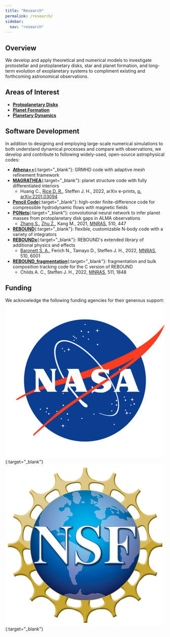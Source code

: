 ```yaml
---
title: "Research"
permalink: /research/
sidebar:
  nav: "research"
---
```

## Overview
We develop and apply theoretical and numerical models to investigate protostellar and protoplanetary disks, star and planet formation, and long-term evolution of exoplanetary systems to compliment existing and forthcoming astronomical observations.

## Areas of Interest
- [**Protoplanetary Disks**](/research/protoplanetary-disks/)
- [**Planet Formation**](/research/planet-formation/)
- [**Planetary Dynamics**](/research/planetary-dynamics/)

## Software Development
In addition to designing and employing large-scale numerical simulations to both understand dynamical processes and compare with observations, we develop and contribute to following widely-used, open-source astrophysical codes:
- [**Athena++**](https://www.athena-astro.app/){:target="_blank"}: GRMHD code with adaptive mesh refinement framework
- [**MAGRATHEA**](https://github.com/Huang-CL/Magrathea){:target="_blank"}: planet structure code with fully differentiated interiors
  - Huang C., [Rice D. R.](/team/david-rice/), Steffen J. H., 2022, arXiv e-prints, [p. arXiv:2201.03094](https://ui.adsabs.harvard.edu/abs/2022arXiv220103094H/abstract)
- [**Pencil Code**](http://pencil-code.nordita.org/){:target="_blank"}: high-order finite-difference code for compressible hydrodynamic flows with magnetic fields
- [**PGNets**](https://github.com/zhangsj96/PGNets/){:target="_blank"}: convolutional neural network to infer planet masses from protoplanetary disk gaps in ALMA observations
  - [Zhang S.](/team/shangjia-zhang/), [Zhu Z.](/team/zhaohuan-zhu/), Kang M., 2021, [MNRAS](https://doi.org/10.1093/mnras/stab3502), 510, 447
- [**REBOUND**](https://rebound.readthedocs.io/){:target="_blank"}: flexible, customizable N-body code with a variety of integrators
- [**REBOUNDx**](https://reboundx.readthedocs.io/){:target="_blank"}: REBOUND's extended library of additional physics and effects
  - [Baronett S. A.](/team/stanley-a-baronett/), Ferich N., Tamayo D., Steffen J. H., 2022, [MNRAS](https://doi.org/10.1093/mnras/stac043), 510, 6001
- [**REBOUND_fragmentation**](https://github.com/ANNACRNN/REBOUND_fragmentation){:target="_blank"}: fragmentation and bulk composition tracking code for the C version of REBOUND
  - Childs A. C., Steffen J. H., 2022, [MNRAS](https://doi.org/10.1093/mnras/stac158), 511, 1848

## Funding
We acknowledge the following funding agencies for their generous support:
[![NASA](/assets/images/research/nasa.png)](https://www.nasa.gov/){:target="_blank"}
[![NSF](/assets/images/research/nsf.png)](https://www.nsf.gov/){:target="_blank"}
